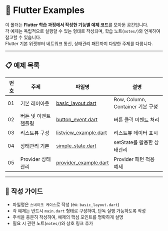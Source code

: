 # 🧱 Flutter Examples

이 폴더는 **Flutter 학습 과정에서 작성한 기능별 예제 코드**를 모아둔 공간입니다.  
각 예제는 독립적으로 실행할 수 있는 형태로 작성되며, 학습 노트(`notes/`)와 연계하여 참고할 수 있습니다.  
Flutter 기본 위젯부터 네트워크 통신, 상태관리 패턴까지 다양한 주제를 다룹니다.

---

## 📋 예제 목록

| 번호 | 주제 | 파일명 | 설명 |
|---|---|---|---|
| 01 | 기본 레이아웃 | [basic_layout.dart](./basic_layout.dart) | Row, Column, Container 기본 구성 |
| 02 | 버튼 및 이벤트 핸들링 | [button_event.dart](./button_event.dart) | 버튼 클릭 이벤트 처리 |
| 03 | 리스트뷰 구성 | [listview_example.dart](./listview_example.dart) | 리스트뷰 데이터 표시 |
| 04 | 상태관리 기본 | [simple_state.dart](./simple_state.dart) | setState를 활용한 상태관리 |
| 05 | Provider 상태관리 | [provider_example.dart](./provider_example.dart) | Provider 패턴 적용 예제 |

---

## 📝 작성 가이드
- 파일명은 `스네이크 케이스`로 작성 (ex: `basic_layout.dart`)
- 각 예제는 반드시 `main.dart` 형태로 구성하여, 단독 실행 가능하도록 작성
- 주석을 충분히 작성하여, 예제의 핵심 포인트를 명확하게 설명
- 필요 시 관련 노트(`notes/`)와 상호 링크 추가
